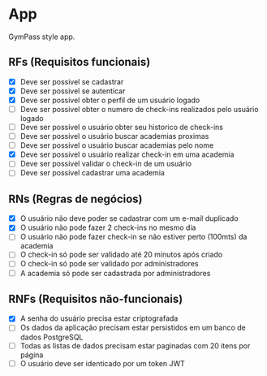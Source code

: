 # App

GymPass style app.

## RFs (Requisitos funcionais) 

- [x] Deve ser possivel se cadastrar
- [x] Deve ser possivel se autenticar
- [x] Deve ser possivel obter o perfil de um usuário logado
- [ ] Deve ser possivel obter o numero de check-ins realizados pelo usuário logado
- [ ] Deve ser possivel o usuário obter seu historico de check-ins
- [ ] Deve ser possivel o usuário buscar academias proximas
- [ ] Deve ser possivel o usuário buscar academias pelo nome
- [x] Deve ser possivel o usuário realizar check-in em uma academia
- [ ] Deve ser possivel validar o check-in de um usuário
- [ ] Deve ser possivel cadastrar uma academia

## RNs (Regras de negócios)

- [x] O usuário não deve poder se cadastrar com um e-mail duplicado
- [x] O usuário não pode fazer 2 check-ins no mesmo dia
- [ ] O usuário não pode fazer check-in se não estiver perto (100mts) da academia
- [ ] O check-in só pode ser validado até 20 minutos após criado
- [ ] O check-in só pode ser validado por administradores
- [ ] A academia só pode ser cadastrada por administradores

## RNFs (Requisitos não-funcionais)

- [x] A senha do usuário precisa estar criptografada
- [ ] Os dados da aplicação precisam estar persistidos em um banco de dados PostgreSQL
- [ ] Todas as listas de dados precisam estar paginadas com 20 itens por página
- [ ] O usuário deve ser identicado por um token JWT